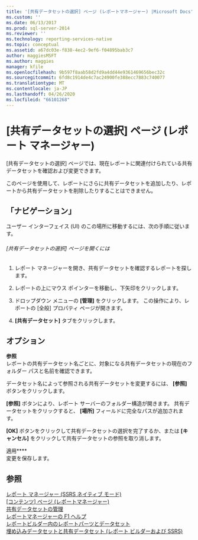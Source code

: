 ```yaml
---
title: '[共有データセットの選択] ページ (レポートマネージャー) |Microsoft Docs'
ms.custom: ''
ms.date: 06/13/2017
ms.prod: sql-server-2014
ms.reviewer: ''
ms.technology: reporting-services-native
ms.topic: conceptual
ms.assetid: a67dc03e-f838-4ec2-9ef6-f04895bab3c7
author: maggiesMSFT
ms.author: maggies
manager: kfile
ms.openlocfilehash: 9b597f8aab58d2fd9a4dd44e9361469656bec32c
ms.sourcegitcommit: 6fd8c1914de4c7ac24900fe388ecc7883c740077
ms.translationtype: MT
ms.contentlocale: ja-JP
ms.lasthandoff: 04/26/2020
ms.locfileid: "66101268"
---
```

# <a name="shared-dataset-selection-page-report-manager"></a>[共有データセットの選択] ページ (レポート マネージャー)
  [共有データセットの選択] ページでは、現在レポートに関連付けられている共有データセットを確認および変更できます。  
  
 このページを使用して、レポートにさらに共有データセットを追加したり、レポートから共有データセットを削除したりすることはできません。  
  
## <a name="navigation"></a>「ナビゲーション」  
 ユーザー インターフェイス (UI) のこの場所に移動するには、次の手順に従います。  
  
###### <a name="to-open-the-shared-dataset-selection-page"></a>[共有データセットの選択] ページを開くには  
  
1.  レポート マネージャーを開き、共有データセットを確認するレポートを探します。  
  
2.  レポートの上にマウス ポインターを移動し、下矢印をクリックします。  
  
3.  ドロップダウン メニューの **[管理]** をクリックします。 この操作により、レポートの [全般] プロパティ ページが開きます。  
  
4.  **[共有データセット]** タブをクリックします。  
  
## <a name="options"></a>オプション  
 **参照**  
 レポートの共有データセット名ごとに、対象になる共有データセットの現在のフォルダー パスと名前を確認できます。  
  
 データセット名によって参照される共有データセットを変更するには、 **[参照]** ボタンをクリックします。  
  
 **[参照]** ボタンにより、レポート サーバーのフォルダー構造が開きます。 共有データセットをクリックすると、 **[場所]** フィールドに完全なパスが追加されます。  
  
 **[OK]** ボタンをクリックして共有データセットの選択を完了するか、または **[キャンセル]** をクリックして共有データセットの参照を取り消します。  
  
 適用****  
 変更を保存します。  
  
## <a name="see-also"></a>参照  
 [レポート マネージャー &#40;SSRS ネイティブ モード&#41;](../../2014/reporting-services/report-manager-ssrs-native-mode.md)   
 [[コンテンツ] ページ &#40;レポートマネージャー&#41;](../../2014/reporting-services/contents-page-report-manager.md)   
 [共有データセットの管理](report-data/manage-shared-datasets.md)   
 [レポートマネージャーの F1 ヘルプ](../../2014/reporting-services/report-manager-f1-help.md)   
 [レポートビルダー内のレポートパーツとデータセット](report-data/report-parts-and-datasets-in-report-builder.md)   
 [埋め込みデータセットと共有データセット &#40;レポート ビルダーおよび SSRS&#41;](report-data/embedded-and-shared-datasets-report-builder-and-ssrs.md)  
  
  
